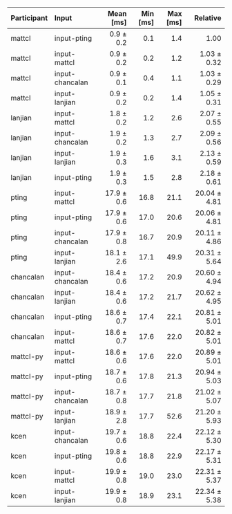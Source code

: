 | Participant | Input | Mean [ms] | Min [ms] | Max [ms] | Relative |
|:---|:---|---:|---:|---:|---:|
| mattcl | input-pting | 0.9 ± 0.2 | 0.1 | 1.4 | 1.00 |
| mattcl | input-mattcl | 0.9 ± 0.2 | 0.2 | 1.2 | 1.03 ± 0.32 |
| mattcl | input-chancalan | 0.9 ± 0.1 | 0.4 | 1.1 | 1.03 ± 0.29 |
| mattcl | input-lanjian | 0.9 ± 0.2 | 0.2 | 1.4 | 1.05 ± 0.31 |
| lanjian | input-mattcl | 1.8 ± 0.2 | 1.2 | 2.6 | 2.07 ± 0.55 |
| lanjian | input-chancalan | 1.9 ± 0.2 | 1.3 | 2.7 | 2.09 ± 0.56 |
| lanjian | input-lanjian | 1.9 ± 0.3 | 1.6 | 3.1 | 2.13 ± 0.59 |
| lanjian | input-pting | 1.9 ± 0.3 | 1.5 | 2.8 | 2.18 ± 0.61 |
| pting | input-mattcl | 17.9 ± 0.6 | 16.8 | 21.1 | 20.04 ± 4.81 |
| pting | input-pting | 17.9 ± 0.6 | 17.0 | 20.6 | 20.06 ± 4.81 |
| pting | input-chancalan | 17.9 ± 0.8 | 16.7 | 20.9 | 20.11 ± 4.86 |
| pting | input-lanjian | 18.1 ± 2.6 | 17.1 | 49.9 | 20.31 ± 5.64 |
| chancalan | input-chancalan | 18.4 ± 0.6 | 17.2 | 20.9 | 20.60 ± 4.94 |
| chancalan | input-lanjian | 18.4 ± 0.6 | 17.2 | 21.7 | 20.62 ± 4.95 |
| chancalan | input-pting | 18.6 ± 0.7 | 17.4 | 22.1 | 20.81 ± 5.01 |
| chancalan | input-mattcl | 18.6 ± 0.7 | 17.6 | 22.0 | 20.82 ± 5.01 |
| mattcl-py | input-mattcl | 18.6 ± 0.6 | 17.6 | 22.0 | 20.89 ± 5.01 |
| mattcl-py | input-pting | 18.7 ± 0.6 | 17.8 | 21.3 | 20.94 ± 5.03 |
| mattcl-py | input-chancalan | 18.7 ± 0.8 | 17.7 | 21.8 | 21.02 ± 5.07 |
| mattcl-py | input-lanjian | 18.9 ± 2.8 | 17.7 | 52.6 | 21.20 ± 5.93 |
| kcen | input-chancalan | 19.7 ± 0.6 | 18.8 | 22.4 | 22.12 ± 5.30 |
| kcen | input-pting | 19.8 ± 0.6 | 18.8 | 22.9 | 22.17 ± 5.31 |
| kcen | input-mattcl | 19.9 ± 0.8 | 19.0 | 23.0 | 22.31 ± 5.37 |
| kcen | input-lanjian | 19.9 ± 0.8 | 18.9 | 23.1 | 22.34 ± 5.38 |
